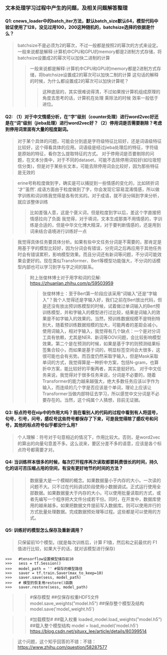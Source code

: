 ### 文本处理学习过程中产生的问题，及相关问题解答整理

#### Q1: cnews_loader中的batch_iter方法，默认batch_size默认64，模型代码中验证使用了128，没见过用100，200这种随机的，batchsize选择的依据是什么？
> batchsize不是必须为2的幂次，不过一般都是按照2的幂次的方式来设定。一般来说都是解释:计算机中CPU和GPU的memory都是2进制方式存储，将batchsize设置成2的幂次可以加快二进制的计算
>> 一般来说都是解释:计算机中CPU和GPU的memory都是2进制方式存储，将batchsize设置成2的幂次可以加快二制的计算  这句话的解释的时候，为什么都设置成2的幂次可以加快计算呢？
>>> 这种底层的，其实很难说得清，不过如果按计算机组成原理的角度去思考的话，计算机在处理 乘除法的时候 效率一般低于 进位。

#### Q2: （1）对于中文情感分析，在“字”级别（counter处理）进行word2vec好还是在“词”级别（jieba处理）进行word2vec好？（2）停用词是否需要剔除？考虑到停用词里面有大量的程度副词。
> 对于某个具体的问题，可能会分到底是字符级特征比较好，还是词语级特征比较好，这个得看具体的应用。词语级是经过jieba处理后的特征，字符级是原始的特征，看你怎么提取特征的方式。
> 对于停用词是否要剔除的问题，在文本分类中，对于不同的dataset，可能不去除停用词较好(如垃圾短信分类)，但是对于某些长文本，可能去除停用词会比较好，因为那些特征是无效的

> erine号称粒度做到字，确实是可以捕捉到一些情感的变化的，比如转折词 ‘才’‘虽然’.
> 成语方面由于粒度做到了字，你会发现它容易混淆情感，所以做字训练和词训练我觉得是各有优劣的。对于成语，就不该分隔到字来分析，就应该整体训练
>> 比如差强人意，这是个褒义词，但是粒度到字以后，差这个字直接把情感拉向了负面
> 我觉得，对于填词，文本生成那类不用情感的，字训练是合适的，但是中华文化博大精深，对于要判断情感的，还是用到词来结合语境进行训练好一点

> 我觉得具体任务要具体分析。如果有些中文任务分词是不需要的，那肯定是用基于字的模型比较好，因为分词会有错误，分完词之后再应用于其他任务时会有错误累积，影响模型效果。而且分词还有新词等问题，不分词可能效果会更好的。现在类似Transformer、Bert等模型功能强大，不分词的话模型内部也可以学习到字与字之间的联系。
>> 附上张俊林博士对于用字和词的见解: https://zhuanlan.zhihu.com/p/59503959
>>>张俊林博士：至于Bert第一阶段应该采用“词输入”还是“字输入”？我个人觉得还是字输入好，我们之前在Bert放出代码，但是还没有放出预训练模型的时候，试着做过单词输入的Bert预训练模型，并和字输入的模型进行过比较，结果是词输入的效果是不如字输入的效果的。当然，预训练数据规模不是特别特别大，随着预训练数据规模的加大，可能两者的差距会减小。使用词输入，相对字输入，我觉得有几个缺点：一个是对分词工具有依赖，尤其是NER、新词等OOV问题，会比较影响模型效果。第二个是在预测的时候，如果是基于字的则预测结果标签集合较小，而如果是基于词的，明显标签空间会大很多，这很可能也会有劣势。而百度仍然采取字输入，但是Mask采取单词的方式，我觉得算是一种折中方案，包括N-gram，也算折中方案，能比较好的平衡两者，其实是挺好的。
对于中文任务来说，我觉得对于很多任务来说，分词是不必要的，随着Transformer的能力越来越强大，绝大多数任务应该以字作为输入，而连续的几个字是否应该是个单词，理论上应该让Transformer当做内部特征去学习，所以感觉中文分词是不必要存在的。当然，这个纯属个人猜想，目前无证据。

#### Q3: 标点符号在nlp中的作用大吗？我在看别人的代码的过程中看到有人将逗号，句号，引号，问号，感叹号这些符号都保存了下来，可是我觉得除了感叹号和问号，其他的标点符号似乎都没什么用?
> 个人理解：符号对于句意相近的情况下，作用比较大。否则，是word2vec的算出的向量句意差不多。这么说来，要区分差不多的语意，应该是各个标点符号都需要才对。

#### Q4: 当训练样本很多的时候，每次打开程序再次读取都要耗费很长的时间，持久化的话可否压缩占用的空间，有没有更好地节约时间的方法？
>> 数据量大是一个模糊的概念。如果数据量小于内存的大小。一次读的问题不大。只不过在代码调试阶段使用小数据调试。正式运行使用全部数据。如果数据量大于内存的大小。可以使用批量读取的方式，或者先编写一个程序把大文件分成若干份。同时，在开发中，数据库使用的越来越多。如果把数据文件提前写入数据库。则可以使用并行的方式批量处理数据。完成数据预处理等过程。这些都是可以使用的方式。

#### Q5: 训练好的模型怎么保存及重新调用？
> 只保留前10个模型。(就是每次训练后，计算 F1值，然后和之前最优的 F1 值进行比较，如果大于的话，就对该模型进行保存)

    >>>   #tensorflow设置模型储存前10
    >>>   sess = tf.Session()
    >>>   model_path = '' #保存的模型路径
    >>>   saver = tf.train.Saver(max_to_keep=10)
    >>>   saver.save(sess, model_path)
    >>>   # 模型的恢复用restore()函数
    >>>   saver.restore(sess, model_path)
  >>  #保存模型
  >>  ##仅保存权重HDF5文件
  >>  model.save_weights("model.h5") 
  >>  ##保存整个模型及结构
  >>  model.save('model_weight.h5')

  >>  #加载模型#
  >>  ##载入权重
  >>  loaded_model.load_weights("model.h5") 
  >>  ##载入整个模型结构
  >>  model = load_model('model.h5') 
  >>  https://blog.csdn.net/sjtuxx_lee/article/details/80399514

> 这个问题，这个知乎回答的不错：不错：https://www.zhihu.com/question/58287577
